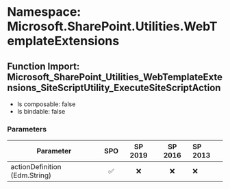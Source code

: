 # Namespace: Microsoft.SharePoint.Utilities.WebTemplateExtensions

## Function Import: Microsoft_SharePoint_Utilities_WebTemplateExtensions_SiteScriptUtility_ExecuteSiteScriptAction

- Is composable: false
- Is bindable: false

### Parameters

Parameter | SPO | SP 2019 | SP 2016 | SP 2013
----------|:---:|:-------:|:-------:|:-------
actionDefinition (Edm.String) | ✅ | ❌ | ❌ | ❌
